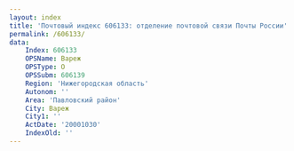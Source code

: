 ```yaml
---
layout: index
title: 'Почтовый индекс 606133: отделение почтовой связи Почты России'
permalink: /606133/
data:
    Index: 606133
    OPSName: Вареж
    OPSType: О
    OPSSubm: 606139
    Region: 'Нижегородская область'
    Autonom: ''
    Area: 'Павловский район'
    City: Вареж
    City1: ''
    ActDate: '20001030'
    IndexOld: ''
---
```

